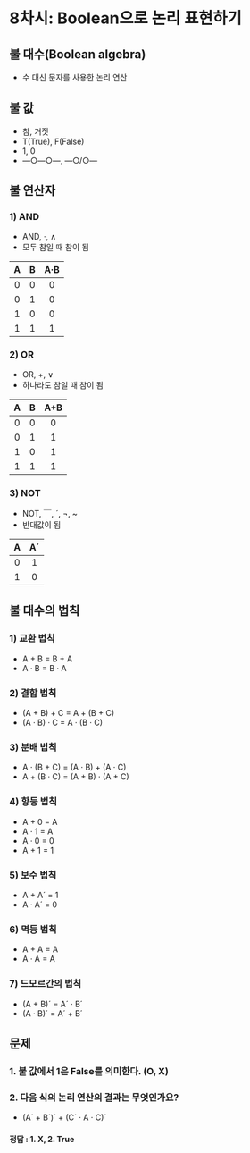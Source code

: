 # 8차시: Boolean으로 논리 표현하기

## 불 대수(Boolean algebra)
- 수 대신 문자를 사용한 논리 연산

## 불 값
- 참, 거짓
- T(True), F(False)
- 1, 0
- ―○―○―, ―○/○―

## 불 연산자
### 1) AND
- AND, ·, ∧
- 모두 참일 때 참이 됨

|A|B|A·B|
|:---:|:---:|:---:|
|0|0|0|
|0|1|0|
|1|0|0|
|1|1|1|

### 2) OR
- OR, +, ∨
- 하나라도 참일 때 참이 됨

|A|B|A+B|
|:---:|:---:|:---:|
|0|0|0|
|0|1|1|
|1|0|1|
|1|1|1|

### 3) NOT
- NOT, ￣, ´, ¬, ~
- 반대값이 됨

|A|A´|
|:---:|:---:|
|0|1|
|1|0|

## 불 대수의 법칙
### 1) 교환 법칙
- A + B = B + A
- A · B = B · A

### 2) 결합 법칙
- (A + B) + C = A + (B + C)
- (A · B) · C = A · (B · C)

### 3) 분배 법칙
- A · (B + C) = (A · B) + (A · C)
- A + (B · C) = (A + B) · (A + C)

### 4) 항등 법칙
- A + 0 = A
- A · 1 = A
- A · 0 = 0
- A + 1 = 1

### 5) 보수 법칙
- A + A´ = 1
- A · A´ = 0

### 6) 멱등 법칙
- A + A = A
- A · A = A

### 7) 드모르간의 법칙
- (A + B)´ = A´ · B´
- (A · B)´ = A´ + B´

## 문제
### 1. 불 값에서 1은 False를 의미한다. (O, X)
### 2. 다음 식의 논리 연산의 결과는 무엇인가요?
- (A´ + B´)´ + (C´ · A · C)´

#### 정답 : 1. X, 2. True
